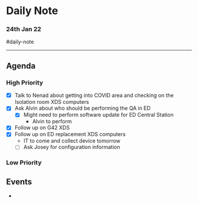 # Daily Note
### 24th Jan 22

#daily-note 

---

## Agenda
### High Priority
- [x] Talk to Nenad about getting into COVID area and checking on the Isolation room XDS computers
- [x] Ask Alvin about who should be performing the QA in ED
	- [x] Might need to perform software update for ED Central Station
		- Alvin to perform 
- [x] Follow up on G42 XDS
- [x] Follow up on ED replacement XDS computers
	- IT to come and collect device tomorrow
	- [ ] Ask Josey for configuration information

### Low Priority


## Events
- 